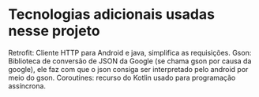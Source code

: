 # Tecnologias adicionais usadas nesse projeto
Retrofit: Cliente HTTP para Android e java, simplifica as requisições.
Gson: Biblioteca de conversão de JSON da Google (se chama gson por causa da google), ele faz com que o json consiga ser interpretado pelo android por meio do gson.
Coroutines: recurso do Kotlin usado para programação assíncrona.
